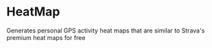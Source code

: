 # HeatMap
Generates personal GPS activity heat maps that are similar to Strava's premium heat maps for free
